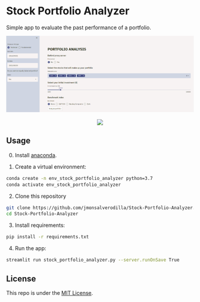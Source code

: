 # Stock Portfolio Analyzer

Simple app to evaluate the past performance of a portfolio.

![](app.png)

<p align="center">
<a href="https://stock-portfolio-analyzer.herokuapp.com/" target="blank">
    <img align="center" src="https://img.shields.io/badge/LINK TO HEROKU-6762A6?style=for-the-badge&logo=heroku&logoColor=white"/>
</a>  

## Usage

0. Install [anaconda](https://www.anaconda.com/products/individual).

1. Create a virtual environment:

```bash
conda create -n env_stock_portfolio_analyzer python=3.7
conda activate env_stock_portfolio_analyzer
```
2. Clone this repository

```bash
git clone https://github.com/jmonsalverodilla/Stock-Portfolio-Analyzer.git
cd Stock-Portfolio-Analyzer
```

3. Install requirements:

```bash
pip install -r requirements.txt
```

4. Run the app:

```bash
streamlit run stock_portfolio_analyzer.py --server.runOnSave True
```

## License

This repo is under the [MIT License](LICENSE).